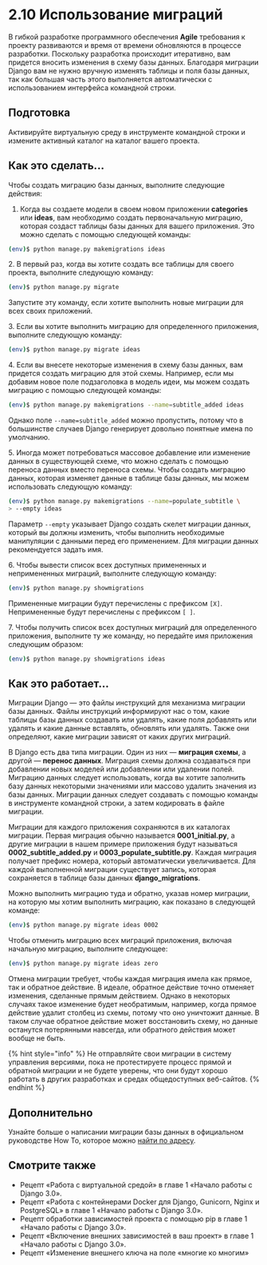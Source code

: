 # 2.10 Использование миграций

В гибкой разработке программного обеспечения **Agile** требования к проекту развиваются и время от времени обновляются в процессе разработки. Поскольку разработка происходит итеративно, вам придется вносить изменения в схему базы данных. Благодаря миграции Django вам не нужно вручную изменять таблицы и поля базы данных, так как большая часть этого выполняется автоматически с использованием интерфейса командной строки.

## Подготовка

Активируйте виртуальную среду в инструменте командной строки и измените активный каталог на каталог вашего проекта.

## Как это сделать...

Чтобы создать миграцию базы данных, выполните следующие действия:

1. Когда вы создаете модели в своем новом приложении **categories** или **ideas**, вам необходимо создать первоначальную миграцию, которая создаст таблицы базы данных для вашего приложения. Это можно сделать с помощью следующей команды:

```bash
(env)$ python manage.py makemigrations ideas
```

2\. В первый раз, когда вы хотите создать все таблицы для своего проекта, выполните следующую команду:

```bash
(env)$ python manage.py migrate
```

Запустите эту команду, если хотите выполнить новые миграции для всех своих приложений.

3\. Если вы хотите выполнить миграцию для определенного приложения, выполните следующую команду:

```bash
(env)$ python manage.py migrate ideas
```

4\. Если вы внесете некоторые изменения в схему базы данных, вам придется создать миграцию для этой схемы. Например, если мы добавим новое поле подзаголовка в модель идеи, мы можем создать миграцию с помощью следующей команды:

```bash
(env)$ python manage.py makemigrations --name=subtitle_added ideas
```

Однако поле `--name=subtitle_added` можно пропустить, потому что в большинстве случаев Django генерирует довольно понятные имена по умолчанию.

5\. Иногда может потребоваться массовое добавление или изменение данных в существующей схеме, что можно сделать с помощью переноса данных вместо переноса схемы. Чтобы создать миграцию данных, которая изменяет данные в таблице базы данных, мы можем использовать следующую команду:

```bash
(env)$ python manage.py makemigrations --name=populate_subtitle \
> --empty ideas
```

Параметр `--empty` указывает Django создать скелет миграции данных, который вы должны изменить, чтобы выполнить необходимые манипуляции с данными перед его применением. Для миграции данных рекомендуется задать имя.

6\. Чтобы вывести список всех доступных примененных и непримененных миграций, выполните следующую команду:

```bash
(env)$ python manage.py showmigrations
```

Примененные миграции будут перечислены с префиксом `[X]`. Непримененные будут перечислены с префиксом `[ ]`.

7\. Чтобы получить список всех доступных миграций для определенного приложения, выполните ту же команду, но передайте имя приложения следующим образом:

```bash
(env)$ python manage.py showmigrations ideas
```

## Как это работает...

Миграции Django — это файлы инструкций для механизма миграции базы данных. Файлы инструкций информируют нас о том, какие таблицы базы данных создавать или удалять, какие поля добавлять или удалять и какие данные вставлять, обновлять или удалять. Также они определяют, какие миграции зависят от каких других миграций.

В Django есть два типа миграции. Один из них — **миграция схемы**, а другой — **перенос данных**. Миграция схемы должна создаваться при добавлении новых моделей или добавлении или удалении полей. Миграцию данных следует использовать, когда вы хотите заполнить базу данных некоторыми значениями или массово удалить значения из базы данных. Миграции данных следует создавать с помощью команды в инструменте командной строки, а затем кодировать в файле миграции.

Миграции для каждого приложения сохраняются в их каталогах миграции. Первая миграция обычно называется **0001\_initial.py**, а другие миграции в нашем примере приложения будут называться **0002\_subtitle\_added.py** и **0003\_populate\_subtitle.py**. Каждая миграция получает префикс номера, который автоматически увеличивается. Для каждой выполненной миграции существует запись, которая сохраняется в таблице базы данных **django\_migrations**.

Можно выполнить миграцию туда и обратно, указав номер миграции, на которую мы хотим выполнить миграцию, как показано в следующей команде:

```bash
(env)$ python manage.py migrate ideas 0002
```

Чтобы отменить миграцию всех миграций приложения, включая начальную миграцию, выполните следующее:

```bash
(env)$ python manage.py migrate ideas zero
```

Отмена миграции требует, чтобы каждая миграция имела как прямое, так и обратное действие. В идеале, обратное действие точно отменяет изменения, сделанные прямым действием. Однако в некоторых случаях такое изменение будет необратимым, например, когда прямое действие удалит столбец из схемы, потому что оно уничтожит данные. В таком случае обратное действие может восстановить схему, но данные останутся потерянными навсегда, или обратного действия может вообще не быть.

{% hint style="info" %}
Не отправляйте свои миграции в систему управления версиями, пока не протестируете процесс прямой и обратной миграции и не будете уверены, что они будут хорошо работать в других разработках и средах общедоступных веб-сайтов.
{% endhint %}

## Дополнительно

Узнайте больше о написании миграции базы данных в официальном руководстве How To, которое можно [найти по адресу](https://docs.djangoproject.com/en/2.2/howto/writing-migrations/).

## Смотрите также

* Рецепт «Работа с виртуальной средой» в главе 1 «Начало работы с Django 3.0».
* Рецепт «Работа с контейнерами Docker для Django, Gunicorn, Nginx и PostgreSQL» в главе 1 «Начало работы с Django 3.0».
* Рецепт обработки зависимостей проекта с помощью pip в главе 1 «Начало работы с Django 3.0».
* Рецепт «Включение внешних зависимостей в ваш проект» в главе 1 «Начало работы с Django 3.0».
* Рецепт «Изменение внешнего ключа на поле «многие ко многим»
